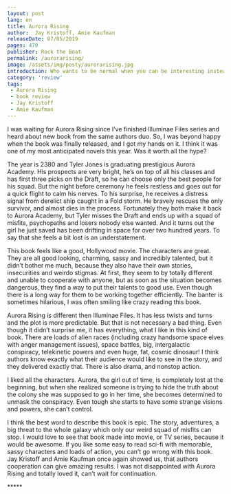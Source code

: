 ```yaml
---
layout: post
lang: en
title: Aurora Rising
author:  Jay Kristoff, Amie Kaufman
releaseDate: 07/05/2019
pages: 470
publisher: Rock the Boat
permalink: /aurorarising/
image: /assets/img/posty/aurorarising.jpg
introduction: Who wants to be normal when you can be interesting instead?
category: 'review'
tags:
 - Aurora Rising
 - book review
 - Jay Kristoff
 - Amie Kaufman
---
```


  I was waiting for Aurora Rising since I’ve finished Illuminae Files series and heard about new book from the same authors duo. So, I was beyond happy when the book was finally released, and I got my hands on it. I think it was one of my most anticipated novels this year. Was it worth all the hype?

  The year is 2380 and Tyler Jones is graduating prestigious Aurora Academy. His prospects are very bright, he’s on top of all his classes and has first three picks on the Draft, so he can choose only the best people for his squad. But the night before ceremony he feels restless and goes out for a quick flight to calm his nerves. To his surprise, he receives a distress signal from derelict ship caught in a Fold storm. He bravely rescues the only survivor, and almost dies in the process. Fortunately they both make it back to Aurora Academy, but Tyler misses the Draft and ends up with a squad of misfits, psychopaths and losers nobody else wanted. And it turns out the girl he just saved has been drifting in space for over two hundred years. To say that she feels a bit lost is an understatement.

  This book feels like a good, Hollywood movie. The characters are great. They are all good looking, charming, sassy and incredibly talented, but it didn’t bother me much, because they also have their own stories, insecurities and weirdo stigmas. At first, they seem to by totally different and unable to cooperate with anyone, but as soon as the situation becomes dangerous, they find a way to put their talents to good use. Even though there is a long way for them to be working together efficiently. The banter is sometimes hilarious, I was often smiling like crazy reading this book.

  Aurora Rising is different then Illuminae Files. It has less twists and turns and the plot is more predictable. But that is not necessary a bad thing. Even though it didn’t surprise me, it has everything, what I like in this kind of book. There are loads of alien races (including crazy handsome space elves with anger management issues), space battles, big, intergalactic conspiracy, telekinetic powers and even huge, fat, cosmic dinosaur! I think authors know exactly what their audience would like to see in the story, and they delivered exactly that. There is also drama, and nonstop action.

  I liked all the characters. Aurora, the girl out of time, is completely lost at the beginning, but when she realized someone is trying to hide the truth about the colony she was supposed to go in her time, she becomes determined to unmask the conspiracy. Even tough she starts to have some strange visions and powers, she can’t control.

  I think the best word to describe this book is epic. The story, adventures, a big threat to the whole galaxy which only our weird squad of misfits can stop. I would love to see that book made into movie, or TV series, because it would be awesome. If you like some easy to read sci-fi with memorable, sassy characters and loads of action, you can’t go wrong with this book. Jay Kristoff and Amie Kaufman once again showed us, that authors cooperation can give amazing results. I was not disappointed with Aurora Rising and totally loved it, can’t wait for continuation.

  \*\*\*\*\*
